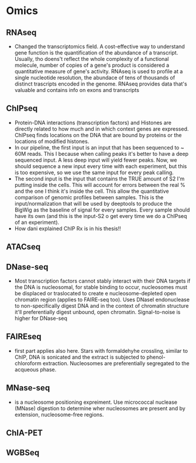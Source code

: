 # Omics

## RNAseq 

- Changed the transcriptomics field. A cost-effective way to understand gene function is the quantification of the abundance of a transcript. Usually, tho doens't reflect the whole complexity of a functional molecule, number of copies of a gene's product is considered a quantitative measure of gene's activity. RNAseq is used to profile at a single nucleotide resolution, the abundace of tens of thousands of distinct trascripts encoded in the genome. RNAseq provides data that's valuable and contains info on exons and transcripts

## ChIPseq

- Protein-DNA interactions (transcription factors) and Histones are directly related to how much and in which context genes are expressed. ChIPseq finds locations on the DNA that are bound by proteins or the locations of modified histones.
- In our pipeline, the first input is an input that has been sequenced to ~ 60M reads. This I because when calling peaks it's better to have a deep sequenced input. A less deep input will yield fewer peaks. Now, we should sequence a new input every time with each experiment, but this is too expensive, so we use the same input for every peak calling.
- The second input is the input that contains the TRUE amount of S2 I'm putting inside the cells. This will account for errors between the real % and the one I think it's inside the cell. This allow the quantitative comparison of genomic profiles between samples. This is the input/normalization that will be used by deeptools to produce the BigWig as the baseline of signal for every samples. Every sample should have its own (and this is the input-S2 o get every time we do a ChIPseq of an experiment).
- How dani explained ChIP Rx is in his thesis!!

## ATACseq

## DNase-seq

- Most transcription factors cannot stably interact with their DNA targets if the DNA is nucleosomal, for stable binding to occur, nucleosomes must be displaced or traslocated to create e nucleosome-depleted open chromatin region (applies to FAIRE-seq too). Uses DNaseI endonuclease to non-specifically digest DNA and in the context of chromatin structure it'll preferentially digest unbound, open chromatin. Signal-to-noise is higher for DNase-seq

## FAIREseq

- first part applies also here. Stars with formaldehyhe crossling, similar to ChIP, DNA is sonicated and the extract is subjected to phenol-chloroform extraction. Nucleosomes are preferentially segregated to the acqueous phase.

## MNase-seq

- is a nucleosome positioning expreiment. Use micrococcal nuclease (MNase) digestion to determine wher nucleosomes are present and by extension, nucleosome-free regions.


## ChIA-PET

## WGBSeq


